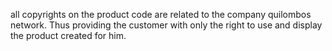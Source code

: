 all copyrights on the product code are related to the company quilombos network. Thus providing the customer with only the right to use and display the product created for him.
